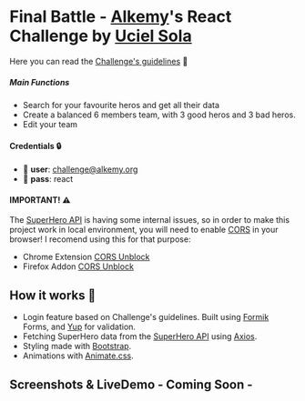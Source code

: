 # Final Battle - [Alkemy](https://alkemy.org "Official Site")'s React Challenge by [Uciel Sola](https://ucielsola.com "Come see my portfolio!") 

Here you can read the [Challenge's guidelines](https://drive.google.com/file/d/1kNbni3fBBYiAErWYIQNmlggJTNHmLgPL/view "Read more...") 📜
##### Main Functions
- Search for your favourite heros and get all their data
- Create a balanced 6 members team, with 3 good heros and 3 bad heros.
- Edit your team

#### Credentials 🔒
- 👤 **user**: challenge@alkemy.org
- 🔑 **pass**: react

#### IMPORTANT! ⚠️
The [SuperHero API](https://superheroapi.com/ "Official Site") is having some internal issues, so in order to make this project work in local environment, you will need to enable [CORS](https://developer.mozilla.org/en-US/docs/Web/HTTP/Headers/Access-Control-Allow-Origin "Read more about CORS at MDN.org") in your browser! I recomend using this for that purpose:

- Chrome Extension [CORS Unblock](https://chrome.google.com/webstore/detail/cors-unblock/lfhmikememgdcahcdlaciloancbhjino "For Chrome")
- Firefox Addon [CORS Unblock](https://addons.mozilla.org/es/firefox/addon/cors-unblock/ "For Firefox")

## How it works 🔧
- Login feature based on Challenge's guidelines. Built using [Formik](https://formik.org/ "Official Website") Forms, and [Yup](https://github.com/jquense/yup "Official Repo") for validation.
- Fetching SuperHero data from the [SuperHero API](https://superheroapi.com/ "Official Site") using [Axios](https://axios-http.com/ "Official Website").
- Styling made with [Bootstrap](https://getbootstrap.com/ "Official Website").
- Animations with [Animate.css](https://animate.style/ "Official Website").


## Screenshots & LiveDemo - Coming Soon -
